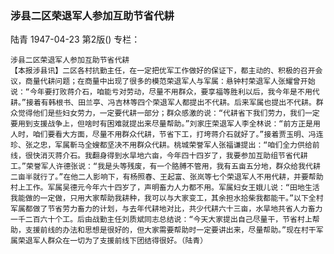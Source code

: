 ### 涉县二区荣退军人参加互助节省代耕
陆青
1947-04-23
第2版()
专栏：

    涉县二区荣退军人参加互助节省代耕
    【本报涉县讯】二区各村抗勤主任，在一定把优军工作做好的保证下，都主动的、积极的召开会议，商量代耕问题；在商量中出现了很多的模范荣退军人与军属：悬钟村荣退军人张耀曾开始说：“今年要打败蒋介石，咱能亏对劳动，尽量不用群众，要享福等胜利以后，我今年是不用代耕。”接着有韩根书、田兰亭、冯吉林等四个荣退军人都提出不代耕。后来军属也提出不代耕。群众觉得他们是些妇女劳力，一定要代耕一部分；群众感激的说：“代耕省下我们劳力，我们一定要用到支援战争上，但啥时有困难就提出来尽量帮助。”刘家庄荣退军人李全林说：“前方正是用人时，咱们要看大方面，尽量不用群众代耕，节省下工，打垮蒋介石就好了。”接着贾玉明、冯连珍、张之忠，军属靳马全嫂都坚决不用群众代耕。桃城荣誉军人张福谦提出：“咱们全力供给前线，很快消灭蒋介石。我翻身得到水旱地六亩，今年四十四岁了，我要参加互助组节省代耕工。”荣誉军人许德张说：“我是头等残废，有一个胳膊不管用，我有五亩五分地，群众给我代耕二亩半就行了。”在他二人影响下，有杨照春、王起富、张岚等七个荣退军人不用代耕，并要帮助村上工作。军属吴德元今年六十四岁了，声明畜力人力都不用。军属妇女王娥儿说：“田地生活我能做的一定做，只用大家帮助我耕种，我可以与大家变工，其余担水拾柴我都能干。”以下全村军属都做了节省劳力畜力的计划，与去年代耕地对比，共少代耕六十三亩，水旱地共省人力畜力一千二百六十个工。后由战勤主任刘质斌同志总结说：“今天大家提出自己尽量干，节省村上帮助，支援前线的办法和思想是很好的，但大家需要帮助时一定要讲出来，尽量帮助。”现在村干军属荣退军人群众在一切为了支援前线下团结得很好。（陆青）
